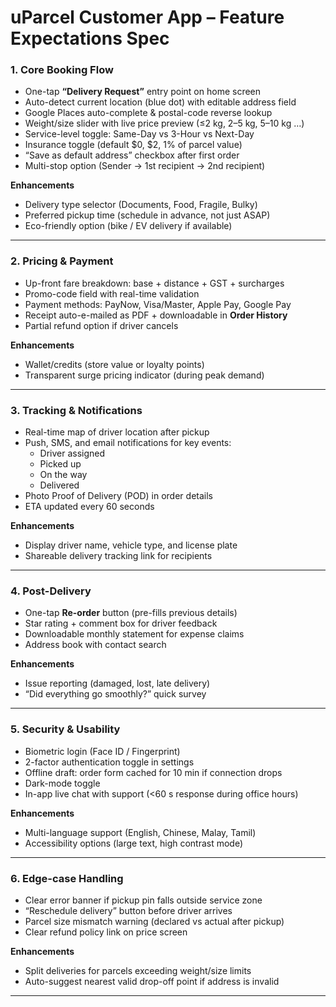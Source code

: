 # uParcel Customer App – Feature Expectations Spec

### 1. Core Booking Flow
- One-tap **“Delivery Request”** entry point on home screen  
- Auto-detect current location (blue dot) with editable address field  
- Google Places auto-complete & postal-code reverse lookup  
- Weight/size slider with live price preview (≤2 kg, 2–5 kg, 5–10 kg …)  
- Service-level toggle: Same-Day vs 3-Hour vs Next-Day  
- Insurance toggle (default $0, $2, 1% of parcel value)  
- “Save as default address” checkbox after first order  
- Multi-stop option (Sender → 1st recipient → 2nd recipient)  

**Enhancements**  
- Delivery type selector (Documents, Food, Fragile, Bulky)  
- Preferred pickup time (schedule in advance, not just ASAP)  
- Eco-friendly option (bike / EV delivery if available)  

---

### 2. Pricing & Payment
- Up-front fare breakdown: base + distance + GST + surcharges  
- Promo-code field with real-time validation  
- Payment methods: PayNow, Visa/Master, Apple Pay, Google Pay  
- Receipt auto-e-mailed as PDF + downloadable in **Order History**  
- Partial refund option if driver cancels  

**Enhancements**  
- Wallet/credits (store value or loyalty points)  
- Transparent surge pricing indicator (during peak demand)  

---

### 3. Tracking & Notifications
- Real-time map of driver location after pickup  
- Push, SMS, and email notifications for key events:  
  - Driver assigned  
  - Picked up  
  - On the way  
  - Delivered  
- Photo Proof of Delivery (POD) in order details  
- ETA updated every 60 seconds  

**Enhancements**  
- Display driver name, vehicle type, and license plate  
- Shareable delivery tracking link for recipients  

---

### 4. Post-Delivery
- One-tap **Re-order** button (pre-fills previous details)  
- Star rating + comment box for driver feedback  
- Downloadable monthly statement for expense claims  
- Address book with contact search  

**Enhancements**  
- Issue reporting (damaged, lost, late delivery)  
- “Did everything go smoothly?” quick survey  

---

### 5. Security & Usability
- Biometric login (Face ID / Fingerprint)  
- 2-factor authentication toggle in settings  
- Offline draft: order form cached for 10 min if connection drops  
- Dark-mode toggle  
- In-app live chat with support (<60 s response during office hours)  

**Enhancements**  
- Multi-language support (English, Chinese, Malay, Tamil)  
- Accessibility options (large text, high contrast mode)  

---

### 6. Edge-case Handling
- Clear error banner if pickup pin falls outside service zone  
- “Reschedule delivery” button before driver arrives  
- Parcel size mismatch warning (declared vs actual after pickup)  
- Clear refund policy link on price screen  

**Enhancements**  
- Split deliveries for parcels exceeding weight/size limits  
- Auto-suggest nearest valid drop-off point if address is invalid  

---
